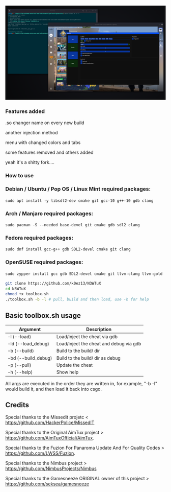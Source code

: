 <p align="center">
  <img src="/lsx/menu.png" alt="N3WTuX">
</p>

### Features added
.so changer name on every new build

another injection method

menu with changed colors and tabs

some features removed and others added

yeah it's a shitty fork....



### How to use

### Debian / Ubuntu / Pop OS / Linux Mint required packages:

```sudo apt install -y libsdl2-dev cmake git gcc-10 g++-10 gdb clang```

### Arch / Manjaro required packages:

```sudo pacman -S --needed base-devel git cmake gdb sdl2 clang```

### Fedora required packages:

```sudo dnf install gcc-g++ gdb SDL2-devel cmake git clang```

### OpenSUSE required packages:

```sudo zypper install gcc gdb SDL2-devel cmake git llvm-clang llvm-gold```

```sh
git clone https://github.com/k0ez13/N3WTuX
cd N3WTuX
chmod +x toolbox.sh
./toolbox.sh -b -l # pull, build and then load, use -h for help
```


## Basic toolbox.sh usage

| Argument           | Description                             |
| ------------------ | --------------------------------------- |
| -l (--load)        | Load/inject the cheat via gdb           |
| -ld (--load_debug) | Load/inject the cheat and debug via gdb |
| -b (--build)       | Build to the build/ dir                 |
| -bd (--build_debug)| Build to the build/ dir as debug        |
| -p (--pull)        | Update the cheat                        |
| -h (--help)        | Show help                               |

All args are executed in the order they are written in, for example, "-b -l" would build it, and then load it back into csgo.


## Credits


Special thanks to the Missedit projetc < https://github.com/HackerPolice/MissedIT

Special thanks to the Original AimTux project > https://github.com/AimTuxOfficial/AimTux.

Special thanks to the Fuzion For Panaroma Update And For Quality Codes > https://github.com/LWSS/Fuzion.

Special thanks to the Nimbus project > https://github.com/NimbusProjects/Nimbus

Special thanks to the Gamesneeze ORIGINAL owner of this project > https://github.com/seksea/gamesneeze

